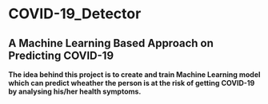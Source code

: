 # COVID-19_Detector

## A Machine Learning Based Approach on Predicting COVID-19

**The idea behind this project is to create and train Machine Learning model which can predict wheather the person is at the risk of getting COVID-19 by analysing his/her health symptoms.**
